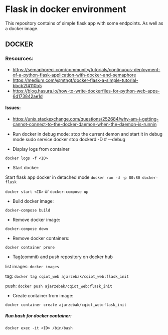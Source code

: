# Flask in docker environment 
This repository contains of simple flask app with some endpoints. As well as a docker image.


## DOCKER

### Resources:
* https://semaphoreci.com/community/tutorials/continuous-deployment-of-a-python-flask-application-with-docker-and-semaphore
* https://medium.com/@mtngt/docker-flask-a-simple-tutorial-bbcb2f4110b5
* https://blog.hasura.io/how-to-write-dockerfiles-for-python-web-apps-6d173842ae1d

#### Issues:
* https://unix.stackexchange.com/questions/252684/why-am-i-getting-cannot-connect-to-the-docker-daemon-when-the-daemon-is-runnin 

* Run docker in debug mode:
stop the current demon and start it in debug mode
sudo service docker stop
dockerd -D # --debug

- Display logs from container

`docker logs -f <ID>`

- Start docker: 

Start flask app docker in detached mode
`docker run -d -p 80:80 docker-flask`

`docker start <ID>` or `docker-compose up`

- Build docker image:

`docker-compose build`

- Remove docker image:

`docker-compose down`
    
- Remove docker containers:

`docker container prune`

- Tag(commit) and push repository on docker hub

list images: `docker images`

tag: `docker tag cqiot_web ajarzebak/cqiot_web:flask_init`

push: `docker push ajarzebak/cqiot_web:flask_init`

- Create container from image:

`docker container create ajarzebak/cqiot_web:flask_init `

##### Run bash for docker container:

`docker exec -it <ID> /bin/bash`
